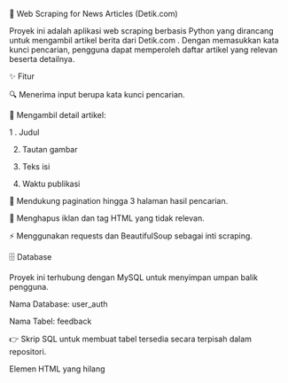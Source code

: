 📰 Web Scraping for News Articles (Detik.com)


Proyek ini adalah aplikasi web scraping berbasis Python yang dirancang untuk mengambil artikel berita dari Detik.com
.
Dengan memasukkan kata kunci pencarian, pengguna dapat memperoleh daftar artikel yang relevan beserta detailnya.

✨ Fitur

🔍 Menerima input berupa kata kunci pencarian.

📑 Mengambil detail artikel:

1 . Judul

2.  Tautan gambar

3.  Teks isi

4.  Waktu publikasi

📄 Mendukung pagination hingga 3 halaman hasil pencarian.

🧹 Menghapus iklan dan tag HTML yang tidak relevan.

⚡ Menggunakan requests dan BeautifulSoup sebagai inti scraping.

🗄️ Database

Proyek ini terhubung dengan MySQL untuk menyimpan umpan balik pengguna.

Nama Database: user_auth

Nama Tabel: feedback

👉 Skrip SQL untuk membuat tabel tersedia secara terpisah dalam repositori.



Elemen HTML yang hilang
